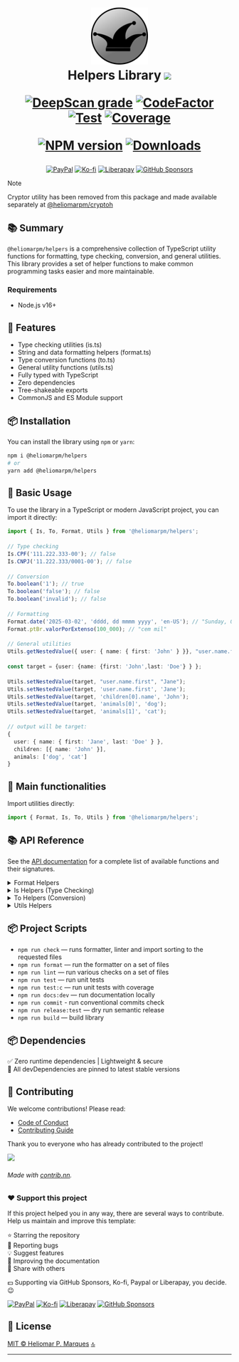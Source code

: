 <div id="top" align="center">
<h1>

  <img src="./logo.png" alt="Helpers Library" width="128" />
  <br>Helpers Library <a href="https://navto.me/heliomarpm" target="_blank"><img src="https://navto.me/assets/navigatetome-brand.png" width="32"/></a>

  [![DeepScan grade][url-deepscan-badge]][url-deepscan]
  [![CodeFactor][url-codefactor-badge]][url-codefactor]
  [![Test][url-test-badge]][url-test]
  [![Coverage][url-coverage-badge]][url-coverage-report]

  <!--![CodeQL][url-codeql] ![Publish][url-publish] --> 
  [![NPM version][url-npm-badge]][url-npm]
  [![Downloads][url-downloads-badge]][url-downloads]
  
  <!-- ![lodash](https://img.shields.io/github/package-json/dependency-version/heliomarpm/helpers/lodash)   -->
</h1>

<div class="badges">

  [![PayPal][url-paypal-badge]][url-paypal]
  [![Ko-fi][url-kofi-badge]][url-kofi]
  [![Liberapay][url-liberapay-badge]][url-liberapay]
  [![GitHub Sponsors][url-github-sponsors-badge]][url-github-sponsors]
  
</div>
</div>

>[!NOTE]
> Cryptor utility has been removed from this package and made available separately at [@heliomarpm/cryptoh](https://www.npmjs.com/package/@heliomarpm/cryptoh)

## 📚 Summary

`@heliomarpm/helpers` is a comprehensive collection of TypeScript utility functions for formatting, type checking, conversion, and general utilities. This library provides a set of helper functions to make common programming tasks easier and more maintainable.

### Requirements

- Node.js v16+

## 🚀 Features

- Type checking utilities (is.ts)
- String and data formatting helpers (format.ts) 
- Type conversion functions (to.ts)
- General utility functions (utils.ts)
- Fully typed with TypeScript
- Zero dependencies
- Tree-shakeable exports
- CommonJS and ES Module support


## 📦 Installation

You can install the library using `npm` or `yarn`:

```bash
npm i @heliomarpm/helpers
# or 
yarn add @heliomarpm/helpers
```

## 🔧 Basic Usage

To use the library in a TypeScript or modern JavaScript project, you can import it directly:

```typescript
import { Is, To, Format, Utils } from '@heliomarpm/helpers';

// Type checking
Is.CPF('111.222.333-00'); // false
Is.CNPJ('11.222.333/0001-00'); // false

// Conversion
To.boolean('1'); // true
To.boolean('false'); // false
To.boolean('invalid'); // false

// Formatting
Format.date('2025-03-02', 'dddd, dd mmmm yyyy', 'en-US'); // "Sunday, 02 March 2025"
Format.ptBr.valorPorExtenso(100_000); // "cem mil"

// General utilities
Utils.getNestedValue({ user: { name: { first: 'John' } }}, "user.name.first"); // "John"

const target = {user: {name: {first: 'John',last: 'Doe'} } };

Utils.setNestedValue(target, "user.name.first", "Jane"); 
Utils.setNestedValue(target, 'user.name.first', 'Jane');
Utils.setNestedValue(target, 'children[0].name', 'John');
Utils.setNestedValue(target, 'animals[0]', 'dog');
Utils.setNestedValue(target, 'animals[1]', 'cat');

// output will be target:
{ 
  user: { name: { first: 'Jane', last: 'Doe' } }, 
  children: [{ name: 'John' }], 
  animals: ['dog', 'cat'] 
}

```

## 🚀 Main functionalities

Import utilities directly:

```typescript
import { Format, Is, To, Utils } from '@heliomarpm/helpers';
```

## 📚 API Reference

See the [API documentation](https://heliomarpm.github.io/helpers) for a complete list of available functions and their signatures.

<details>
  <summary>Format Helpers</summary>

#### Brazilian Formats (ptBr)

```typescript
Format.ptBr.cnpj('12345678901234'); // Formatar CNPJ '12.345.678/9012-34'
Format.ptBr.cnpj('1234567890123400', 'CNPJ não pode ser formatado'); // 'CNPJ não pode ser formatado'

Format.ptBr.cpf('12345678901'); // '123.456.789-01'
Format.ptBr.cpf('1234567890100', 'CPF não pode ser formatado'); // 'CPF não pode ser formatado'

Format.ptBr.cep('12345678'); // '12345-678'
Format.ptBr.cep('1234567800', 'CEP não pode ser formatado'); // 'CEP não pode ser formatado'

Format.ptBr.telefone('11999999999'); // '11 99999-9999'
Format.ptBr.telefone('1199999999900', 'Telefone não pode ser formatado'); // 'Telefone não pode ser formatado'
Format.ptBr.valorPorExtenso(1234); // 'mil duzentos e trinta e quatro'
```

#### Date Formatting

```typescript
Format.date(new Date(), 'dd/mm/yyyy HH:MM:ss'); // '31/12/2023 23:59:59'
Format.date('2025-03-02', 'dddd, dd mmmm yyyy', 'en-US'); // "Sunday, 02 
```

###### Supported formats are:

```js
/**
 * @param {string} format - The desired format for the output string.
 * - 'a': 'am' or 'pm' in lowercase
 * - 'A': 'AM' or 'PM' in uppercase
 * - 'hh': two-digit hours in 12h format (01-12)
 * - 'h': hours in 12h format (1-12)
 * - 'HH': two-digit hours in 24h format (00-23)
 * - 'H': hours in 24h format (0-23)
 * - 'MM': two-digit minutes (00-59)
 * - 'ss': two-digit seconds (00-59)
 * - 'SSS': three-digit milliseconds (000-999)
 * - 'yyyy': four-digit year (2024)
 * - 'yy': two-digit year (24)
 * - 'mmmm': full month name (January, February, ...)
 * - 'mmm': full month name abbreviated month (Jan, Feb, ...)
 * - 'mm': two-digit month (01-12)
 * - 'dddd': full weekday name (Sun, Mon, ...)
 * - 'ddd': abbreviated weekday name (Sun, Mon, ...)
 * - 'dd': two-digit day (01-31)
 */
  ```


#### Number Formatting

```typescript
// Format currency
Format.currency(1234.56, { locale: 'en', currency: 'USD' }); // '$1,234.56'

// Formating number (1.234,56)
Format.number(1234.56); // '1.234,56'

// Abreviate number (1.23K, 1.23M, etc.)
Format.abbreviateNumber(1234567); // '1.23M'

// Remove non-numeric characters from a string.
Format.onlyNumbers('abc123'); // '123'

// Pads a number with leading zeros to match the number of digits in a given maximum value
Format.padZerosByRef(5, 100); // '005'
```

#### String Formatting
```typescript
// Capitalizes the first letter of a string
Format.titleCase('john doe'); // 'John Doe'
Format.titleCase('MARIA DA SILVA'); // 'Maria da Silva'

// Slugify a string
Format.slugify('Hello, World!'); // 'hello-world'

// Mask a part of a string with a single character
Format.maskIt('1234567890', 3, 6, '*'); // '123****890'
Format.maskItParts('Heliomar P. Marques', '*', 1); // 'H******* P. M******'

// Truncates a given text to a maximum length and appends an ellipsis
Format.truncate('Hello, world!', 9, 'ooo!'); // 'Helloooo!'
Format.truncate('Short text', 10, "..."); // 'Short text'

// Interpolates a string with values
Format.interpolate('Hello, {name}!', { name: 'John' }); // 'Hello, John!'
Format.interpolate('The division of {0} by {1} is {1}.', 4, 2); // 'The division of 4 by 2 is 2.'

```
</details>

<details>
  <summary>Is Helpers (Type Checking)</summary>

```typescript
Is.cpf('123.456.789-01'); // Validates CPF
Is.cnpj('12.345.678/9012-34'); // Validates CNPJ, can be in '12.345.678/9012-34' or '12345678901234'
Is.cnpj('12.ABC.345/01DE-35'); //after 2026, the CNPJ will transition to a new format with letters and numbers
Is.numeric('123'); // true
Is.equals(obj1, obj2); // Deep comparison
Is.date('2023-12-31'); // Validates date
Is.dateBetween(new Date('2022-01-15'), new Date('2022-01-01'), new Date('2022-01-31')); // Checks if a date is between min and max
Is.nullOrEmpty(value); // Checks for null/empty
Is.object({}); // Validates object type
Is.email('user@example.com'); // Validates email
Is.odd(123); // Checks if a number is odd
Is.even(123); // Checks if a number is even
Is.uuid('12345678-1234-1234-1234-123456789012'); // Validates UUID
Is.promise(new Promise(() => {})); // Checks if a value is a promise
Is.function(() => {}); // Checks if a value is a function
Is.url('https://example.com'); // Validates URL
Is.json('{"name": "John", "age": 30}'); // Validates JSON

// OS and Architecture checks
Is.plataform.windowsOS
Is.plataform.linuxOS
Is.plataform.macOS
Is.plataform.arch_x86
Is.plataform.arch_x64
Is.plataform.arch_Arm
Is.plataform.arch_Arm64
```

</details>

<details>
  <summary>To Helpers (Conversion)</summary>

```typescript
To.dictionary(jsonObject); // Converts to Record<string, T>
To.boolean('true'); // Converts to boolean
To.dateParts(new Date()); // Extracts date components
To.date(1793456000000); // Converts to Date
To.number('123'); // Converts to number
```
</details>

<details>
  <summary>Utils Helpers</summary>

```typescript
Utils.gerarCPF(); // Generates valid CPF
Utils.gerarCNPJ(); // Generates valid CNPJ
Utils.sortBy(['name', '-age']); // Sort function for arrays
Utils.orderBy(array, 'key', 'asc'); // Sort array by key
Utils.groupby([{ name: 'Alice', age: 30 }, { name: 'Bob', age: 25 }], (person) => person.age); // Group array by key (e.g. { 25: [{ name: 'Bob', age: 25 }], 30: [{ name: 'Alice', age: 30 }] }); 
Utils.chunk([1, 2, 3, 4, 5], 2); // Chunk array into smaller arrays (e.g. [[1, 2], [3, 4], [5]])
Utils.getNestedValue(obj, 'user.name'); // Get nested object value
Utils.setNestedValue(obj, 'user.name', value); // Set nested object value
Utils.ifNull(value, defaultValue); // Null coalescing
Utils.ifNullOrEmpty(value, value2, defaultValue); // Returns the first non-null, non-undefined, and non-empty value from the given arguments.
Utils.generateUUIDv4(); // Generates UUID v4 (e.g '9b1deb4d-3b7d-4bad-9bdd-2b0d7b3dcb6d')
Utils.months({locale: 'pt-BR', month: 'long'}); // Get month names array (e.g. ['Janeiro', 'Fevereiro', ...])
Utils.weekdays({locale: 'pt-BR', weekday: 'long'}); // Get weekday names array (e.g. ['Domingo', 'Segunda-feira', ...])
Utils.dayOfYear("2025-02-15") // Get day of year (e.g. 46) 
Utils.weekOfYear("2022-01-01") // Get week of year (e.g. 52)); 

Utils.sleep(1000); // Sleep for 1 second
Utils.retry(fn, {retries: 5, delay: 500, onRetry: (error, attempt) => console.log(`Attempt ${attempt} failed with error ${error.message}`)}); // Retry function
Utils.memoize(fn); // Memoize function
Utils.debounce(fn, 100); // Debounce function
Utils.throttle(fn, 100); // Throttle function
Utils.once(fn); // Once function
Utils.pipe(fn1, fn2, fn3); // Pipe function
Utils.compose(fn1, fn2, fn3); // Compose function
Utils.randomNum(1, 10); // Random number between 1 and 10
Utils.clamp(5, 1, 10); // Clamp number between 1 and 10 (e.g. 5)
Utils.omit({ id: 1, name: 'John', age: 30, email: 'dL5mW@example.com' }, ['name', 'age']); // Omit object properties (e.g. { id: 1, email: 'dL5mW@example.com' })
Utils.deepOmit({ id: 1, items: [{  name: 'item 1' }, {  name: 'item 2' }] }, ['items.0']);  // Deep omit object properties (e.g. { id: 1, items: [{  name: 'item 2' }] })
Utils.pick({ id: 1, name: 'John', age: 30, email: 'dL5mW@example.com' }, ['name', 'age']); // Pick object properties (e.g. { name: 'John', age: 30 })
Utils.deepPick({ id: 1, items: [{  name: 'item 1' }, {  name: 'item 2' }] }, ['items.0']);  // Deep pick object properties (e.g. { id: 1, items: [{  name: 'item 1' }] })

// Crypto utilities
Utils.crypto.generateKey(); // Generate encryption key
Utils.crypto.encrypt(text, key); // Encrypt text
Utils.crypto.decrypt(encryptedText, key); // Decrypt text
```
</details>

## 📦 Project Scripts

* `npm run check` — runs formatter, linter and import sorting to the requested files
* `npm run format` — run the formatter on a set of files
* `npm run lint` — run various checks on a set of files
* `npm run test` — run unit tests
* `npm run test:c` — run unit tests with coverage
* `npm run docs:dev` — run documentation locally
* `npm run commit` - run conventional commits check
* `npm run release:test` — dry run semantic release 
* `npm run build` — build library


## 📦 Dependencies

✅ Zero runtime dependencies | Lightweight & secure  
🔄 All devDependencies are pinned to latest stable versions


## 🤝 Contributing

We welcome contributions! Please read:

- [Code of Conduct](docs/CODE_OF_CONDUCT.md)
- [Contributing Guide](docs/CONTRIBUTING.md)

Thank you to everyone who has already contributed to the project!

<a href="https://github.com/heliomarpm/helpers/graphs/contributors" target="_blank">
  <!-- <img src="https://contrib.rocks/image?repo=heliomarpm/helpers" /> -->
  <img src="https://contrib.nn.ci/api?repo=heliomarpm/helpers&no_bot=true" />
</a>

<!-- ###### Made with [contrib.rocks](https://contrib.rocks). -->
###### Made with [contrib.nn](https://contrib.nn.ci).

### ❤️ Support this project

If this project helped you in any way, there are several ways to contribute. \
Help us maintain and improve this template:

⭐ Starring the repository \
🐞 Reporting bugs \
💡 Suggest features \
🧾 Improving the documentation \
📢 Share with others

💵 Supporting via GitHub Sponsors, Ko-fi, Paypal or Liberapay, you decide. 😉

<div class="badges">

  [![PayPal][url-paypal-badge]][url-paypal]
  [![Ko-fi][url-kofi-badge]][url-kofi]
  [![Liberapay][url-liberapay-badge]][url-liberapay]
  [![GitHub Sponsors][url-github-sponsors-badge]][url-github-sponsors]

</div>


## 📝 License

[MIT © Heliomar P. Marques](LICENSE)  <a href="#top">🔝</a>

----
<!-- Sponsor badges -->
[url-paypal-badge]: https://img.shields.io/badge/donate%20on-paypal-1C1E26?style=for-the-badge&labelColor=1C1E26&color=0475fe
[url-paypal]: https://bit.ly/paypal-sponsor-heliomarpm
[url-kofi-badge]: https://img.shields.io/badge/kofi-1C1E26?style=for-the-badge&labelColor=1C1E26&color=ff5f5f
[url-kofi]: https://ko-fi.com/heliomarpm
[url-liberapay-badge]: https://img.shields.io/badge/liberapay-1C1E26?style=for-the-badge&labelColor=1C1E26&color=f6c915
[url-liberapay]: https://liberapay.com/heliomarpm
[url-github-sponsors-badge]: https://img.shields.io/badge/GitHub%20-Sponsor-1C1E26?style=for-the-badge&labelColor=1C1E26&color=db61a2
[url-github-sponsors]: https://github.com/sponsors/heliomarpm

<!-- GitHub Actions badges -->
[url-codeql-badge]: https://github.com/heliomarpm/cryptoh/actions/workflows/codeql.yml/badge.svg 
[url-codeql]: https://github.com/heliomarpm/cryptoh/security/code-scanning
[url-test-badge]: https://github.com/heliomarpm/cryptoh/actions/workflows/0.test.yml/badge.svg
[url-test]: https://github.com/heliomarpm/cryptoh/actions/workflows/0.test.yml
[url-coverage-badge2]: https://img.shields.io/badge/coverage-dynamic.svg?label=coverage&color=informational&style=flat&logo=jest&query=$.coverage&url=https://heliomarpm.github.io/cryptoh/coverage-badge.json
[url-coverage-badge]: https://img.shields.io/endpoint?url=https://heliomarpm.github.io/cryptoh/coverage/coverage-badge.json
[url-coverage-report]: https://heliomarpm.github.io/cryptoh/coverage

<!-- https://img.shields.io/endpoint?url=https://heliomarpm.github.io/cryptoh/coverage-badge.json&label=coverage&suffix=%25 -->
[url-release-badge]: https://github.com/heliomarpm/cryptoh/actions/workflows/3.release.yml/badge.svg
[url-release]: https://github.com/heliomarpm/cryptoh/actions/workflows/3.release.yml
[url-publish-badge]: https://github.com/heliomarpm/cryptoh/actions/workflows/4.publish-npm.yml/badge.svg 
[url-publish]: https://github.com/heliomarpm/cryptoh/actions/workflows/4.publish-npm.yml

<!-- other badges -->
[url-npm]: https://www.npmjs.com/package/@heliomarpm/helpers
[url-npm-badge]: https://img.shields.io/npm/v/@heliomarpm/helpers.svg
[url-downloads]: http://badge.fury.io/js/@heliomarpm/helpers.svg
[url-downloads-badge]: https://img.shields.io/npm/d18m/@heliomarpm/helpers.svg  
[url-deepscan]: https://deepscan.io/dashboard#view=project&tid=19612&pid=28935&bid=933374
[url-deepscan-badge]: https://deepscan.io/api/teams/19612/projects/28935/branches/933374/badge/grade.svg
[url-codefactor]: https://www.codefactor.io/repository/github/heliomarpm/helpers
[url-codefactor-badge]: https://www.codefactor.io/repository/github/heliomarpm/helpers/badge
[url-codeql]: https://github.com/heliomarpm/helpers/actions/workflows/codeql.yml/badge.svg 
[url-publish]: https://github.com/heliomarpm/helpers/actions/workflows/publish.yml/badge.svg
